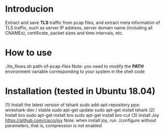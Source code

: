 
# Introducion

Extract and save **TLS** traffic from pcap files, and extract meta information of TLS traffic, such as server IP address, server domain name (including all CNAMEs), certificate, packet sizes and time intervals, etc.


# How to use 

./tls_flows.sh path-of-pcap-files 
Note: you need to modify the **PATH**  environment variable corresponding to your system in the shell code

# Installation (tested in Ubuntu 18.04)

(1) Install the latest version of tshark
sudo add-apt-repository ppa: wireshark-dev / stable
sudo apt-get update
sudo apt-get install tshark
(2) Install bro
sudo apt-get install bro
sudo apt-get install bro-cut
(3) Install Joy
https://github.com/cisco/joy
Note: when install joy, run ./configure without parameters, that is, compression is not enabled

